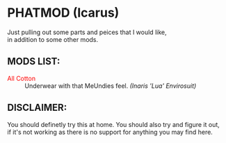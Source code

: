PHATMOD (Icarus)
================

Just pulling out some parts and peices that I would like,  
in addition to some other mods.  

MODS LIST:
----------

<dl>
    <dt style="color:red">All Cotton</dt>
    <dd>Underwear with that MeUndies feel.  <i>(Inaris 'Lua' Envirosuit)</i></dd>
</dl>


DISCLAIMER:
-----------

You should definetly try this at home. You should also try and figure it out,  
if it's not working as there is no support for anything you may find here.  
